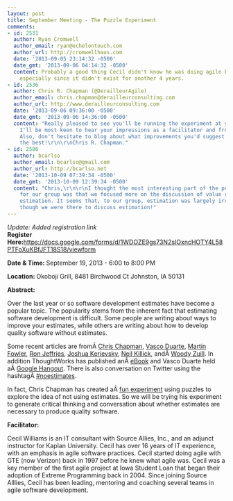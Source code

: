 ```yaml
---
layout: post
title: September Meeting - The Puzzle Experiment
comments:
- id: 2531
  author: Ryan Cromwell
  author_email: ryan@echelontouch.com
  author_url: http://cromwellhaus.com
  date: '2013-09-05 23:14:32 -0500'
  date_gmt: '2013-09-06 04:14:32 -0500'
  content: Probably a good thing Cecil didn't know he was doing agile back in 1997...
    especially since it didn't exist for another 4 years.
- id: 2536
  author: Chris R. Chapman (@DerailleurAgile)
  author_email: chris.chapman@derailleurconsulting.com
  author_url: http://www.derailleurconsulting.com
  date: '2013-09-06 09:36:00 -0500'
  date_gmt: '2013-09-06 14:36:00 -0500'
  content: "Really pleased to see you'll be running the experiment at your user group.
    I'll be most keen to hear your impressions as a facilitator and from the participants.
    Also, don't hesitate to blog about what improvements you'd suggest from your experiences.\r\n\r\nAll
    the best!\r\n\r\nChris R. Chapman."
- id: 2586
  author: bcarlso
  author_email: bcarlso@gmail.com
  author_url: http://bcarlso.net
  date: '2013-10-09 07:39:34 -0500'
  date_gmt: '2013-10-09 12:39:34 -0500'
  content: "Chris,\r\n\r\nI thought the most interesting part of the puzzle experiment
    for our group was that we focused more on the discussion of value rather than
    estimation. It seems that, to our group, estimation was largely irrelevant even
    though we were there to discuss estimation!"
---
```

<div><em>Update: Added registration link</em></div>
<div></div>
<div><b>Register Here:</b><a title="Puzzle Experiment Registration" href="https://docs.google.com/forms/d/1WDOZE9gs73N2sIOxncHOTY4L58PTFoXuKBfJFT18S18/viewform">https://docs.google.com/forms/d/1WDOZE9gs73N2sIOxncHOTY4L58PTFoXuKBfJFT18S18/viewform</a></div>
<p><b>Date &amp; Time: </b>September 19, 2013 - 6:00 to 8:00 PM</p>
<p><b>Location: </b>Okoboji Grill, 8481 Birchwood Ct Johnston, IA 50131</p>
<p><b>Abstract:</b></p>
<p>Over the last year or so software development estimates have become a popular topic. The popularity stems from the inherent fact that estimating software development is difficult. Some people are writing about ways to improve your estimates, while others are writing about how to develop quality software without estimates.</p>
<p>Some recent articles are fromÂ <a href="http://derailleurconsulting.com/blog/a-short-noestimates-faq" target="_blank">Chris Chapman</a>, <a href="http://softwaredevelopmenttoday.blogspot.de/2013/07/the-noestimates-how-to.html" target="_blank">Vasco Duarte</a>, <a href="http://martinfowler.com/bliki/PurposeOfEstimation.html" target="_blank">Martin Fowler</a>, <a href="http://xprogramming.com/articles/the-noestimates-movement" target="_blank">Ron Jeffries</a>, <a href="http://www.industriallogic.com/blog/stop-using-story-points" target="_blank">Joshua Kerievsky</a>, <a href="http://neilkillick.com/2013/08/14/noestimates-an-alternative-means-of-risk-management" target="_blank">Neil Killick</a>, andÂ <a href="http://zuill.us/WoodyZuill/2013/04/13/why-do-we-need-estimates" target="_blank">Woody Zuill</a>. In addition ThoughtWorks has published anÂ <a href="http://www.thoughtworks-studios.com/sites/default/files/resource/twebook-perspectives-estimation_1.pdf" target="_blank">eBook</a> and Vasco Duarte held aÂ <a href="http://www.youtube.com/watch?v=H7alhgSXKDI" target="_blank">Google Hangout</a>. There is also conversation on Twitter using the hashtagÂ <a href="http://www.twitter.com/#noestimates" target="_blank">#noestimates</a>.</p>
<p>In fact, Chris Chapman has created aÂ <a href="http://derailleurconsulting.com/blog/the-noestimates-puzzle-experiment" target="_blank">fun experiment</a> using puzzles to explore the idea of not using estimates. So we will be trying his experiment to generate critical thinking and conversation about whether estimates are necessary to produce quality software.</p>
<p><b>Facilitator:</b></p>
<p>Cecil Williams is an IT consultant with Source Allies, Inc., and an adjunct instructor for Kaplan University. Cecil has over 16 years of IT experience, with an emphasis in agile software practices. Cecil started doing agile with GTE (now Verizon) back in 1997 before he knew what agile was. Cecil was a key member of the first agile project at Iowa Student Loan that began their adoption of Extreme Programming back in 2004. Since joining Source Alllies, Cecil has been leading, mentoring and coaching several teams in agile software development.</p>
<p>&nbsp;</p>
<p>&nbsp;</p>
